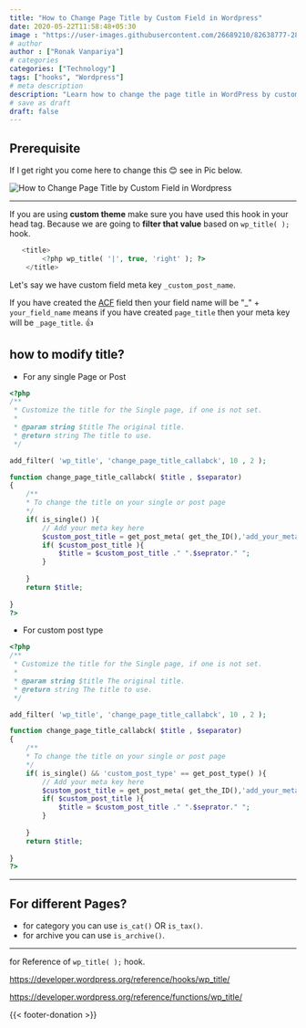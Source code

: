 ```yaml
---
title: "How to Change Page Title by Custom Field in Wordpress"
date: 2020-05-22T11:58:48+05:30
image : "https://user-images.githubusercontent.com/26689210/82638777-28c5dc00-9c25-11ea-9a9f-bdac018858f7.png"
# author
author : ["Ronak Vanpariya"]
# categories
categories: ["Technology"]
tags: ["hooks", "Wordpress"]
# meta description
description: "Learn how to change the page title in WordPress by custom field or meta field."
# save as draft
draft: false
---
```


## Prerequisite

If I get right you come here to change this :blush: see in Pic below.

![How to Change Page Title by Custom Field in Wordpress](https://user-images.githubusercontent.com/26689210/82746322-014d4b80-9dac-11ea-850c-e9c085ced98f.png)

----

If you are using **custom theme** make sure you have used this hook in your head tag. Because we are going to **filter that value** based on ` wp_title( ); ` hook.

```php
   <title>
        <?php wp_title( '|', true, 'right' ); ?>
    </title> 
```

Let's say we have custom field meta key `_custom_post_name`.

If you have created the [ACF](https://www.advancedcustomfields.com/) field then your field name will be "_" + `your_field_name` means if you have created `page_title` then your meta key will be `_page_title`. :thumbsup:

## how to modify title?

- For any single Page or Post

```php
<?php
/**
 * Customize the title for the Single page, if one is not set.
 *
 * @param string $title The original title.
 * @return string The title to use.
 */

add_filter( 'wp_title', 'change_page_title_callabck', 10 , 2 );

function change_page_title_callabck( $title , $separator)
{
    /**
    * To change the title on your single or post page
    */
    if( is_single() ){ 
        // Add your meta key here
        $custom_post_title = get_post_meta( get_the_ID(),'add_your_meta_key', true);
        if( $custom_post_title ){
            $title = $custom_post_title ." ".$seprator." ";
        }
        
    }
    return $title;
    
}
?>
```

- For custom post type

```php
<?php
/**
 * Customize the title for the Single page, if one is not set.
 *
 * @param string $title The original title.
 * @return string The title to use.
 */

add_filter( 'wp_title', 'change_page_title_callabck', 10 , 2 );

function change_page_title_callabck( $title , $separator)
{
    /**
    * To change the title on your single or post page
    */
    if( is_single() && 'custom_post_type' == get_post_type() ){ 
        // Add your meta key here
        $custom_post_title = get_post_meta( get_the_ID(),'add_your_meta_key', true);
        if( $custom_post_title ){
            $title = $custom_post_title ." ".$seprator." ";
        }
        
    }
    return $title;
    
}
?>
```

----

## For different Pages?

- for category you can use `is_cat()` OR `is_tax()`.
- for archive you can use `is_archive()`.

----

for  Reference of ` wp_title( ); ` hook.

https://developer.wordpress.org/reference/hooks/wp_title/

https://developer.wordpress.org/reference/functions/wp_title/

{{< footer-donation >}}
